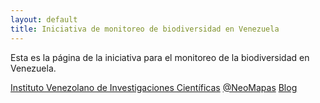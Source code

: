 ```yaml
---
layout: default
title: Iniciativa de monitoreo de biodiversidad en Venezuela
---
```


Esta es la página de la iniciativa para el monitoreo de la biodiversidad en Venezuela.

[Instituto Venezolano de Investigaciones Científicas](http://www.ivic.gob.ve)
[@NeoMapas](http://twitter.com/NeoMapas)
[Blog](https://sites.google.com/site/neomapas/)

